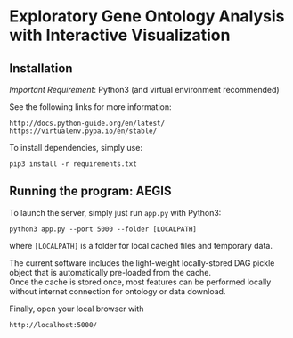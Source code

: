 
# Exploratory Gene Ontology Analysis with Interactive Visualization 

## Installation

*Important Requirement*: Python3 (and virtual environment recommended)

See the following links for more information:

    http://docs.python-guide.org/en/latest/
    https://virtualenv.pypa.io/en/stable/

To install dependencies, simply use:

    pip3 install -r requirements.txt


## Running the program: AEGIS 

To launch the server, simply just run `app.py` with Python3:

    python3 app.py --port 5000 --folder [LOCALPATH]

where `[LOCALPATH]` is a folder for local cached files and temporary data.

The current software includes the light-weight locally-stored DAG pickle object 
that is automatically pre-loaded from the cache.  
Once the cache is stored once, most features can be performed locally
without internet connection for ontology or data download.

Finally, open your local browser with

    http://localhost:5000/



